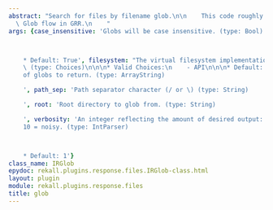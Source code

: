 ```yaml
---
abstract: "Search for files by filename glob.\n\n    This code roughly based on the\
  \ Glob flow in GRR.\n    "
args: {case_insensitive: 'Globs will be case insensitive. (type: Bool)



    * Default: True', filesystem: "The virtual filesystem implementation to glob in.\
    \ (type: Choices)\n\n\n* Valid Choices:\n    - API\n\n\n* Default: API", globs: 'List
    of globs to return. (type: ArrayString)

    ', path_sep: 'Path separator character (/ or \) (type: String)

    ', root: 'Root directory to glob from. (type: String)

    ', verbosity: 'An integer reflecting the amount of desired output: 0 = quiet,
    10 = noisy. (type: IntParser)



    * Default: 1'}
class_name: IRGlob
epydoc: rekall.plugins.response.files.IRGlob-class.html
layout: plugin
module: rekall.plugins.response.files
title: glob
---
```

